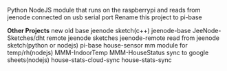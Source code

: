 Python NodeJS module that runs on the raspberrypi and reads from jeenode connected on usb serial port
Rename this project to pi-base

**Other Projects**
	                                            new	                      old
base jeenode sketch(c++)	                    jeenode-base      	      JeeNode-Sketches/dht
remote jeenode sketches		                    jeenode-remote
read from jeenode sketch(python or nodejs)	  pi-base     	            house-sensor
mm module for temp/rh(nodejs)	                MMM-IndoorTemp            MMM-HouseStatus
sync to google sheets(nodejs)	                house-stats-cloud-sync    house-stats-sync
